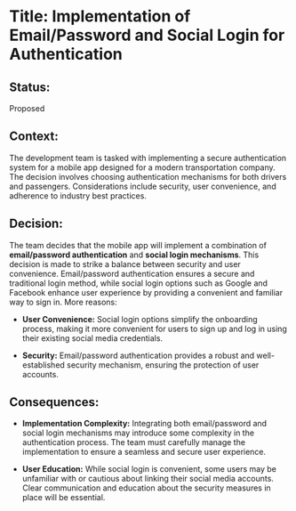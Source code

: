 # Title: Implementation of Email/Password and Social Login for Authentication

## Status: 
Proposed

## Context:
The development team is tasked with implementing a secure authentication system for a mobile app designed for a modern transportation company. The decision involves choosing authentication mechanisms for both drivers and passengers. Considerations include security, user convenience, and adherence to industry best practices.

## Decision:
The team decides that the mobile app will implement a combination of **email/password authentication** and **social login mechanisms**. This decision is made to strike a balance between security and user convenience. Email/password authentication ensures a secure and traditional login method, while social login options such as Google and Facebook enhance user experience by providing a convenient and familiar way to sign in. More reasons:

- **User Convenience:**
  Social login options simplify the onboarding process, making it more convenient for users to sign up and log in using their existing social media credentials.

- **Security:**
  Email/password authentication provides a robust and well-established security mechanism, ensuring the protection of user accounts.

## Consequences:

- **Implementation Complexity:**
  Integrating both email/password and social login mechanisms may introduce some complexity in the authentication process. The team must carefully manage the implementation to ensure a seamless and secure user experience.

- **User Education:**
  While social login is convenient, some users may be unfamiliar with or cautious about linking their social media accounts. Clear communication and education about the security measures in place will be essential.
